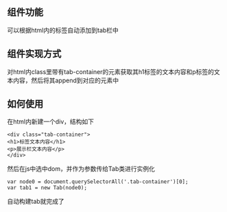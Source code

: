 ## 组件功能
   可以根据html内的标签自动添加到tab栏中
## 组件实现方式
   对html内class里带有tab-container的元素获取其h1标签的文本内容和p标签的文本内容，然后将其append到对应的元素中
## 如何使用
   在html内新建一个div，结构如下
```
<div class="tab-container">
<h1>标签文本内容</h1>
<p>展示栏文本内容</p>
</div>
```
   然后在js中选中dom，并作为参数传给Tab类进行实例化
```
var node0 = document.querySelectorAll('.tab-container')[0];
var tab1 = new Tab(node0);
```
   自动构建tab就完成了